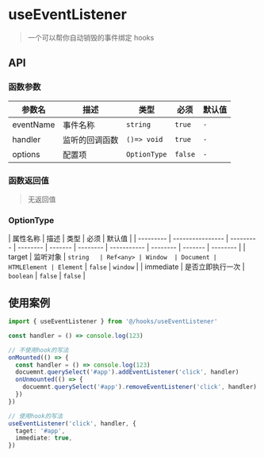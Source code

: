 # useEventListener

> 一个可以帮你自动销毁的事件绑定 hooks

## API

### 函数参数

| 参数名    | 描述           | 类型         | 必须    | 默认值 |
| --------- | -------------- | ------------ | ------- | ------ |
| eventName | 事件名称       | `string`     | `true`  | `-`    |
| handler   | 监听的回调函数 | `()=> void`  | `true`  | `-`    |
| options   | 配置项         | `OptionType` | `false` | `-`    |

### 函数返回值

> 无返回值

### OptionType

| 属性名称  | 描述             | 类型      | 必须     | 默认值  |
| --------- | ---------------- | --------- | -------- | ------- | -------- | ----------- | -------- | ------- | -------- |
| target    | 监听对象         | `string   | Ref<any> | Window  | Document | HTMLElement | Element` | `false` | `window` |
| immediate | 是否立即执行一次 | `boolean` | `false`  | `false` |

## 使用案例

```typescript
import { useEventListener } from '@/hooks/useEventListener'

const handler = () => console.log(123)

// 不使用hook的写法
onMounted(() => {
  const handler = () => console.log(123)
  docuemnt.querySelect('#app').addEventListener('click', handler)
  onUnmounted(() => {
    docuemnt.querySelect('#app').removeEventListener('click', handler)
  })
})

// 使用hook的写法
useEventListener('click', handler, {
  taget: '#app',
  immediate: true,
})
```
